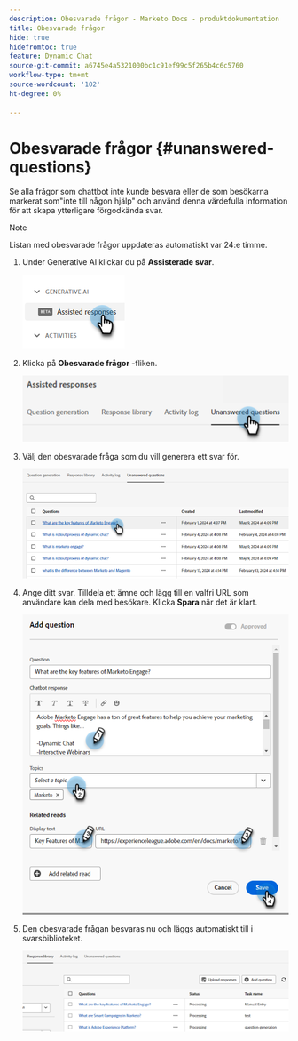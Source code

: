 ```yaml
---
description: Obesvarade frågor - Marketo Docs - produktdokumentation
title: Obesvarade frågor
hide: true
hidefromtoc: true
feature: Dynamic Chat
source-git-commit: a6745e4a5321000bc1c91ef99c5f265b4c6c5760
workflow-type: tm+mt
source-wordcount: '102'
ht-degree: 0%

---
```


# Obesvarade frågor {#unanswered-questions}

Se alla frågor som chattbot inte kunde besvara eller de som besökarna markerat som&quot;inte till någon hjälp&quot; och använd denna värdefulla information för att skapa ytterligare förgodkända svar.

>[!NOTE]
>
>Listan med obesvarade frågor uppdateras automatiskt var 24:e timme.

1. Under Generative AI klickar du på **Assisterade svar**.

   ![](assets/unanswered-questions-1.png)

1. Klicka på **Obesvarade frågor** -fliken.

   ![](assets/unanswered-questions-2.png)

1. Välj den obesvarade fråga som du vill generera ett svar för.

   ![](assets/unanswered-questions-3.png)

1. Ange ditt svar. Tilldela ett ämne och lägg till en valfri URL som användare kan dela med besökare. Klicka **Spara** när det är klart.

   ![](assets/unanswered-questions-4.png)

1. Den obesvarade frågan besvaras nu och läggs automatiskt till i svarsbiblioteket.

   ![](assets/unanswered-questions-5.png)
